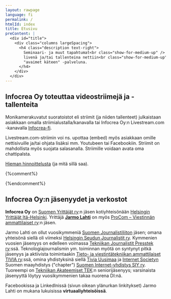 ```yaml
---
layout: rawpage
language: fi
permalink: /
htmlId: index
title: Etusivu
preContent: |
  <div id="title">
    <div class="columns largeSpacing">
      <h4 class="description text-right">
        Seminaari- ja muut tapahtumat<br class="show-for-medium-up" />
        livenä ja/tai tallenteina nettiin<br class="show-for-medium-up" />
        "avaimet käteen" -palveluna.
      </h4>
    </div>
  </div>
---
```



## Infocrea Oy toteuttaa videostriimejä ja -tallenteita

Monikamerakuvatut suoratoistot eli striimit (ja niiden tallenteet) julkaistaan asiakkaan omalla striimialustalla/kanavalla tai Infocrea Oy:n Livestream.com -kanavalla [Infocrea-fi](https://new.livestream.com/Infocrea-fi).

Livestream.com-striimin voi ns. upottaa (embed) myös asiakkaan omille nettisivuille ja/tai ohjata lisäksi mm. Youtubeen tai Facebookiin. Striimit on mahdollista myös suojata salasanalla. Striimille voidaan avata oma chattipalsta. 

[Hieman hinnoittelusta](/tarjous/) (ja mitä sillä saa).

{%comment%}
<div id="futureLivestreams" style="display: none;">
  <h3>Tulevia livestriimejä Infocrea Oy:n kanavilla</h3>
  <ul class="small-block-grid-1 medium-block-grid-2 large-block-grid-3"></ul>
</div>
{%endcomment%}


## Infocrea Oy:n jäsenyydet ja verkostot

**Infocrea Oy** on [Suomen Yrittäjät ry](https://www.yrittajat.fi/):n jäsen kotiyhteisönään [Helsingin Yrittäjät Itä-Helsinki](https://www.yrittajat.fi/helsingin-yrittajat/helsingin-yrittajat-paikallisesti/a/paikallisyhdistykset/paikallisyhdistykset/helsingin-yrittajat-ita-helsinki-600089). Yrittäjä **[Jarmo Lahti](/cv)** on myös [ProCom – Viestinnän ammattilaiset ry](https://procom.fi/):n jäsen.

Jarmo Lahti on ollut vuosikymmeniä [Suomen Journalistiliiton](http://journalistiliitto.fi/fi/) jäsen; omana yhteisönä siellä oli viimeksi [Helsingin Seudun Journalistit ry](http://www.hsj.fi/). Kymmenien vuosien jäsenyys on edelleen voimassa [Tekniikan Journalistit Presstek ry](http://presstek.fi):ssä. Teknologiajournalismin ym. toiminnan myötä on syntynyt pitkä jäsenyys ja aktiivista toimintaakin [Tieto- ja viestintätekniikan ammattilaiset TIVIA ry](http://tivia.fi):ssä, omina yhdistyksinä siellä [Tivia Uusimaa](https://tiviauusimaa.fi/) ja [Internet Societyn](https://www.internetsociety.org/) Suomen maayhdistys ("chapter") [Suomen Internet-yhdistys SIY ry](http://www.isoc.fi). Tuoreempi on [Tekniikan Akateemiset TEK](https://www.tek.fi/fi):n seniorijäsenyys; varsinaista jäsenyyttä löytyy vuosikymmenien takaa nuorena DI:nä.

Facebookissa ja LinkedInissä (sivun oikean ylänurkan linkitykset) Jarmo Lahti on mukana lukuisissa **virtuaaliyhteisöissä**.